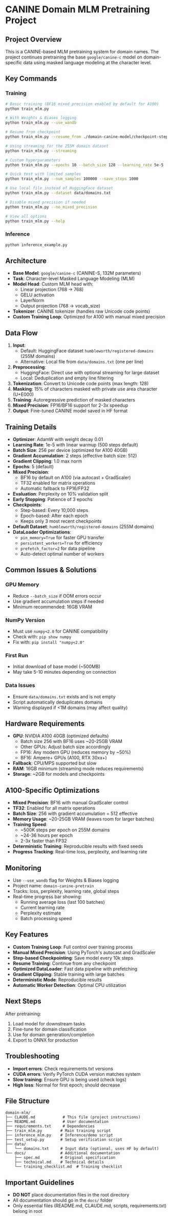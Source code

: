 # CANINE Domain MLM Pretraining Project

## Project Overview
This is a CANINE-based MLM pretraining system for domain names. The project continues pretraining the base `google/canine-c` model on domain-specific data using masked language modeling at the character level.

## Key Commands

### Training
```bash
# Basic training (BF16 mixed precision enabled by default for A100)
python train_mlm.py

# With Weights & Biases logging
python train_mlm.py --use_wandb

# Resume from checkpoint
python train_mlm.py --resume_from ./domain-canine-model/checkpoint-step-50000

# Using streaming for the 255M domain dataset
python train_mlm.py --streaming

# Custom hyperparameters
python train_mlm.py --epochs 10 --batch_size 128 --learning_rate 5e-5 --warmup_steps 1000

# Quick test with limited samples
python train_mlm.py --num_samples 100000 --save_steps 1000

# Use local file instead of HuggingFace dataset
python train_mlm.py --dataset data/domains.txt

# Disable mixed precision if needed
python train_mlm.py --no_mixed_precision

# View all options
python train_mlm.py --help
```

### Inference
```bash
python inference_example.py
```

## Architecture
- **Base Model**: `google/canine-c` (CANINE-S, 132M parameters)
- **Task**: Character-level Masked Language Modeling (MLM)
- **Model Head**: Custom MLM head with:
  - Linear projection (768 → 768)
  - GELU activation
  - LayerNorm
  - Output projection (768 → vocab_size)
- **Tokenizer**: CANINE tokenizer (handles raw Unicode code points)
- **Custom Training Loop**: Optimized for A100 with manual mixed precision

## Data Flow
1. **Input**: 
   - Default: HuggingFace dataset `humbleworth/registered-domains` (255M domains)
   - Alternative: Local file from `data/domains.txt` (one per line)
2. **Preprocessing**: 
   - HuggingFace: Direct use with optional streaming for large dataset
   - Local: Deduplication and empty line filtering
3. **Tokenization**: Convert to Unicode code points (max length: 128)
4. **Masking**: 15% of characters masked with private use area character (U+E000)
5. **Training**: Autoregressive prediction of masked characters
6. **Mixed Precision**: FP16/BF16 support for 2-3x speedup
7. **Output**: Fine-tuned CANINE model saved in HF format

## Training Details
- **Optimizer**: AdamW with weight decay 0.01
- **Learning Rate**: 1e-5 with linear warmup (500 steps default)
- **Batch Size**: 256 per device (optimized for A100 40GB)
- **Gradient Accumulation**: 2 steps (effective batch size: 512)
- **Gradient Clipping**: 1.0 max norm
- **Epochs**: 5 (default)
- **Mixed Precision**: 
  - BF16 by default on A100 (via autocast + GradScaler)
  - TF32 enabled for matrix operations
  - Automatic fallback to FP16/FP32
- **Evaluation**: Perplexity on 10% validation split
- **Early Stopping**: Patience of 3 epochs
- **Checkpoints**: 
  - Step-based: Every 10,000 steps
  - Epoch-based: After each epoch
  - Keeps only 3 most recent checkpoints
- **Default Dataset**: `humbleworth/registered-domains` (255M domains)
- **DataLoader Optimizations**:
  - `pin_memory=True` for faster GPU transfer
  - `persistent_workers=True` for efficiency
  - `prefetch_factor=2` for data pipeline
  - Auto-detect optimal number of workers

## Common Issues & Solutions

### GPU Memory
- Reduce `--batch_size` if OOM errors occur
- Use gradient accumulation steps if needed
- Minimum recommended: 16GB VRAM

### NumPy Version
- Must use `numpy<2.0` for CANINE compatibility
- Check with: `pip show numpy`
- Fix with: `pip install "numpy<2.0"`

### First Run
- Initial download of base model (~500MB)
- May take 5-10 minutes depending on connection

### Data Issues
- Ensure `data/domains.txt` exists and is not empty
- Script automatically deduplicates domains
- Warning displayed if <1M domains (may affect quality)

## Hardware Requirements
- **GPU**: NVIDIA A100 40GB (optimized defaults)
  - Batch size 256 with BF16 uses ~20-25GB VRAM
  - Other GPUs: Adjust batch size accordingly
  - FP16: Any modern GPU (reduces memory by ~50%)
  - BF16: Ampere+ GPUs (A100, RTX 30xx+)
- **Fallback**: CPU/MPS supported but slow
- **RAM**: 16GB minimum (streaming mode reduces requirements)
- **Storage**: ~2GB for models and checkpoints

## A100-Specific Optimizations
- **Mixed Precision**: BF16 with manual GradScaler control
- **TF32**: Enabled for all matrix operations
- **Batch Size**: 256 with gradient accumulation = 512 effective
- **Memory Usage**: ~20-25GB VRAM (leaves room for larger batches)
- **Training Speed**: 
  - ~500K steps per epoch on 255M domains
  - ~24-36 hours per epoch
  - 2-3x faster than FP32
- **Deterministic Training**: Reproducible results with fixed seeds
- **Progress Tracking**: Real-time loss, perplexity, and learning rate

## Monitoring
- Use `--use_wandb` flag for Weights & Biases logging
- Project name: `domain-canine-pretrain`
- Tracks: loss, perplexity, learning rate, global steps
- Real-time progress bar showing:
  - Running average loss (last 100 batches)
  - Current learning rate
  - Perplexity estimate
  - Batch processing speed

## Key Features
- **Custom Training Loop**: Full control over training process
- **Manual Mixed Precision**: Using PyTorch's autocast and GradScaler
- **Step-based Checkpointing**: Save model every 10k steps
- **Resume Training**: Continue from any checkpoint
- **Optimized DataLoader**: Fast data pipeline with prefetching
- **Gradient Clipping**: Stable training with large batches
- **Deterministic Mode**: Reproducible results
- **Automatic Worker Detection**: Optimal CPU utilization

## Next Steps
After pretraining:
1. Load model for downstream tasks
2. Fine-tune for domain classification
3. Use for domain generation/completion
4. Export to ONNX for production

## Troubleshooting
- **Import errors**: Check requirements.txt versions
- **CUDA errors**: Verify PyTorch CUDA version matches system
- **Slow training**: Ensure GPU is being used (check logs)
- **High loss**: Normal for first epoch; should decrease

## File Structure
```
domain-mlm/
├── CLAUDE.md            # This file (project instructions)
├── README.md            # User documentation
├── requirements.txt     # Dependencies
├── train_mlm.py        # Main training script
├── inference_mlm.py    # Inference/demo script
├── test_setup.py       # Setup verification script
├── data/
│   └── domains.txt     # Input data (optional, uses HF by default)
└── docs/               # Additional documentation
    ├── spec.md         # Original specification
    ├── technical.md    # Technical details
    └── training_checklist.md  # Training checklist
```

## Important Guidelines
- **DO NOT** place documentation files in the root directory
- All documentation should go in the `docs/` folder
- Only essential files (README.md, CLAUDE.md, scripts, requirements.txt) belong in root